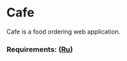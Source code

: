 # Cafe 
Cafe is a food ordering web application.
### Requirements: ([Ru](/Documents/Requirements/RequirementsDocument.md))
